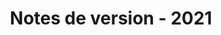﻿---
title: Notes de version - 2021
second_title: Aspose.Cells Cloud Documen
type: docs
url: /fr/release-notes-2021/
description: Aspose.Cells Cloud prend en charge Excel pour créer, convertir, fusionner, diviser, protéger, opération d'objet interne, etc.
weight: 9
---
